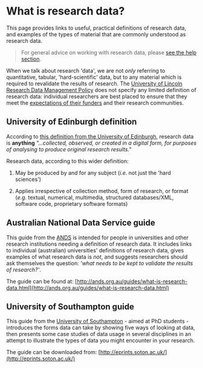 # What is research data?

This page provides links to useful, practical definitions of research data, and examples of the types of material that are commonly understood as research data.

> For general advice on working with research data, please [see the help section](https://orbital.lincoln.ac.uk/training-help).

When we talk about research 'data', we are not *only* referring to quantitative, tabular, 'hard-scientific' data, but to any material which is required to revalidate the results of research. The [University of Lincoln Research Data Management Policy](https://orbital.lincoln.ac.uk/rdm-policy) does not specify any limited definition of research data: individual researchers are best placed to ensure that they meet the [expectations of their funders](https://orbital.lincoln.ac.uk/training-policies) and their research communities.

## University of Edinburgh definition

According to [this definition from the University of Edinburgh](http://www.ed.ac.uk/schools-departments/information-services/services/research-support/data-library/data-repository/definitions), research data is **anything** *"...collected, observed, or created in a digital form, for purposes of analysing to produce original research results."*

Research data, according to this wider definition:

1. May be produced by and for any subject (*i.e.* not just the 'hard sciences')

2. Applies irrespective of collection method, form of research, or format (*e.g.* textual, numerical, multimedia, structured databases/XML, software code, proprietary software formats)
    
## Australian National Data Service guide

This guide from the [ANDS](http://ands.org.au/) is intended for people in universities and other research institutions needing a definition of research data. It includes links to individual (australian) universities' definitions of research data, gives examples of what research data is *not*, and suggests researchers should ask themselves the question: *'what needs to be kept to validate the results of research?'*.

The guide can be found at: [http://ands.org.au/guides/what-is-research-data.html](http://ands.org.au/guides/what-is-research-data.html)

## University of Southampton guide

This guide from the [University of Southampton](http://www.soton.ac.uk/) - aimed at PhD students -  introduces the forms data can take by showing five ways of looking at data, then presents some case studies of data usage in several disciplines in an attempt to illustrate the types of data you might encounter in your research.

The guide can be downloaded from: [http://eprints.soton.ac.uk/](http://eprints.soton.ac.uk/)